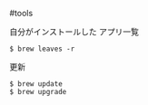 #tools

自分がインストールした アプリ一覧
```terminal
$ brew leaves -r
```

更新
```terminal
$ brew update
$ brew upgrade
```

